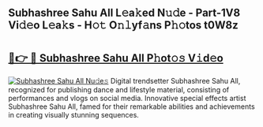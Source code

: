 ## Subhashree Sahu All L𝚎a𝚔ed N𝚞𝚍e - Part-1V8 Vi𝚍𝚎o L𝚎a𝚔s - H𝚘𝚝 O𝚗𝚕yf𝚊ns P𝚑𝚘tos t0W8z

# <h2><a href="http://kf19d7.oniu.top/?m=Subhashree+Sahu+All">🔗👉 🔴 Subhashree Sahu All P𝚑ot𝚘𝚜 V𝚒d𝚎o</a></h2>

[![Subhashree Sahu All Nu𝚍e𝚜](https://i.imgur.com/0qMVB7G.gif)](http://kf19d7.oniu.top/?m=Subhashree+Sahu+All)
Digital trendsetter Subhashree Sahu All, recognized for publishing dance and lifestyle material, consisting of performances and vlogs on social media. Innovative special effects artist Subhashree Sahu All, famed for their remarkable abilities and achievements in creating visually stunning sequences.  
